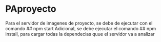 # PAproyecto

Para el servidor de imagenes de proyecto, se debe de ejecutar con el comando ## npm start
Adicional, se debe ejecutar el comando ## npm install, para cargar todas la dependecias
quue el servidor va a analizar

